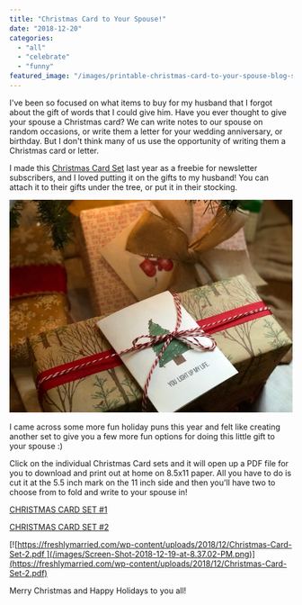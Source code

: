```yaml
---
title: "Christmas Card to Your Spouse!"
date: "2018-12-20"
categories: 
  - "all"
  - "celebrate"
  - "funny"
featured_image: "/images/printable-christmas-card-to-your-spouse-blog-size.png"
---
```


I've been so focused on what items to buy for my husband that I forgot about the gift of words that I could give him. Have you ever thought to give your spouse a Christmas card? We can write notes to our spouse on random occasions, or write them a letter for your wedding anniversary, or birthday. But I don't think many of us use the opportunity of writing them a Christmas card or letter.

I made this [Christmas Card Set](https://freshlymarried.com/wp-content/uploads/2018/12/Christmas-Punny-Cards-1.pdf) last year as a freebie for newsletter subscribers, and I loved putting it on the gifts to my husband! You can attach it to their gifts under the tree, or put it in their stocking.

[![christmas cards, christmas, christmas puns, christmas card sets, christmas puns, gifts to your spouse, christmas gift to your spouse, writing a letter to your spouse, notes to your spouse, loving your spouse, ](/images/IMG_0354.jpg)](https://freshlymarried.com/wp-content/uploads/2018/12/IMG_0354.jpg)

I came across some more fun holiday puns this year and felt like creating another set to give you a few more fun options for doing this little gift to your spouse :)

Click on the individual Christmas Card sets and it will open up a PDF file for you to download and print out at home on 8.5x11 paper. All you have to do is cut it at the 5.5 inch mark on the 11 inch side and then you'll have two to choose from to fold and write to your spouse in!

[CHRISTMAS CARD SET #1](https://freshlymarried.com/wp-content/uploads/2018/12/Christmas-Punny-Cards-1.pdf)

[CHRISTMAS CARD SET #2](https://freshlymarried.com/wp-content/uploads/2018/12/Christmas-Card-Set-2.pdf)

[![https://freshlymarried.com/wp-content/uploads/2018/12/Christmas-Card-Set-2.pdf ](/images/Screen-Shot-2018-12-19-at-8.37.02-PM.png)](https://freshlymarried.com/wp-content/uploads/2018/12/Christmas-Card-Set-2.pdf)

Merry Christmas and Happy Holidays to you all!
